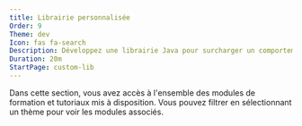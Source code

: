 ```yaml
---
title: Librairie personnalisée
Order: 9
Theme: dev
Icon: fas fa-search
Description: Développez une librairie Java pour surcharger un comportement du Core.
Duration: 20m
StartPage: custom-lib
---
```


Dans cette section, vous avez accès à l'ensemble des modules de formation et tutoriaux mis à disposition. Vous pouvez filtrer en sélectionnant un thème pour voir les modules associés.